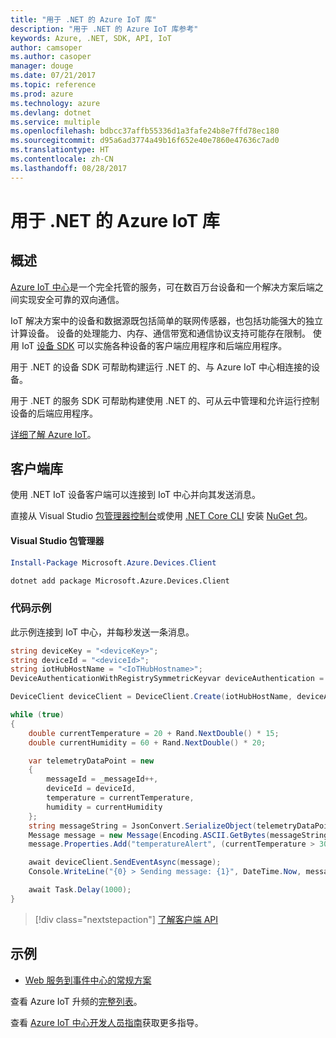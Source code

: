 ```yaml
---
title: "用于 .NET 的 Azure IoT 库"
description: "用于 .NET 的 Azure IoT 库参考"
keywords: Azure, .NET, SDK, API, IoT
author: camsoper
ms.author: casoper
manager: douge
ms.date: 07/21/2017
ms.topic: reference
ms.prod: azure
ms.technology: azure
ms.devlang: dotnet
ms.service: multiple
ms.openlocfilehash: bdbcc37affb55336d1a3fafe24b8e7ffd78ec180
ms.sourcegitcommit: d95a6ad3774a49b16f652e40e7860e47636c7ad0
ms.translationtype: HT
ms.contentlocale: zh-CN
ms.lasthandoff: 08/28/2017
---
```

# <a name="azure-iot-libraries-for-net"></a>用于 .NET 的 Azure IoT 库

## <a name="overview"></a>概述

[Azure IoT 中心](https://azure.microsoft.com/services/iot-hub/)是一个完全托管的服务，可在数百万台设备和一个解决方案后端之间实现安全可靠的双向通信。

IoT 解决方案中的设备和数据源既包括简单的联网传感器，也包括功能强大的独立计算设备。 设备的处理能力、内存、通信带宽和通信协议支持可能存在限制。 使用 IoT [设备 SDK](https://docs.microsoft.com/azure/iot-hub/iot-hub-devguide-sdks) 可以实施各种设备的客户端应用程序和后端应用程序。

用于 .NET 的设备 SDK 可帮助构建运行 .NET 的、与 Azure IoT 中心相连接的设备。

用于 .NET 的服务 SDK 可帮助构建使用 .NET 的、可从云中管理和允许运行控制设备的后端应用程序。

[详细了解 Azure IoT](https://docs.microsoft.com/azure/iot-hub/)。


## <a name="client-library"></a>客户端库

使用 .NET IoT 设备客户端可以连接到 IoT 中心并向其发送消息。

直接从 Visual Studio [包管理器控制台][PackageManager]或使用 [.NET Core CLI][DotNetCLI] 安装 [NuGet 包]( https://www.nuget.org/packages/Microsoft.Azure.Devices.Client)。

#### <a name="visual-studio-package-manager"></a>Visual Studio 包管理器

```powershell
Install-Package Microsoft.Azure.Devices.Client
```

```bash
dotnet add package Microsoft.Azure.Devices.Client
```
### <a name="code-examples"></a>代码示例 

此示例连接到 IoT 中心，并每秒发送一条消息。

```csharp
string deviceKey = "<deviceKey>";
string deviceId = "<deviceId>";
string iotHubHostName = "<IoTHubHostname>";
DeviceAuthenticationWithRegistrySymmetricKeyvar deviceAuthentication = new DeviceAuthenticationWithRegistrySymmetricKey(deviceId, deviceKey);

DeviceClient deviceClient = DeviceClient.Create(iotHubHostName, deviceAuthentication, TransportType.Mqtt);

while (true)
{
    double currentTemperature = 20 + Rand.NextDouble() * 15;
    double currentHumidity = 60 + Rand.NextDouble() * 20;

    var telemetryDataPoint = new
    {
        messageId = _messageId++,
        deviceId = deviceId,
        temperature = currentTemperature,
        humidity = currentHumidity
    };
    string messageString = JsonConvert.SerializeObject(telemetryDataPoint);
    Message message = new Message(Encoding.ASCII.GetBytes(messageString));
    message.Properties.Add("temperatureAlert", (currentTemperature > 30) ? "true" : "false");

    await deviceClient.SendEventAsync(message);
    Console.WriteLine("{0} > Sending message: {1}", DateTime.Now, messageString);

    await Task.Delay(1000);
}
```


> [!div class="nextstepaction"]
> [了解客户端 API](/dotnet/api/overview/azure/iot/client)

## <a name="samples"></a>示例

- [Web 服务到事件中心的常规方案](https://azure.microsoft.com/resources/samples/event-hubs-dotnet-importfromweb/)

查看 Azure IoT 升频的[完整列表](https://azure.microsoft.com/resources/samples/?platform=dotnet&service=iot-hub)。

查看 [Azure IoT 中心开发人员指南](https://docs.microsoft.com/azure/iot-hub/iot-hub-devguide)获取更多指导。

[PackageManager]: https://docs.microsoft.com/nuget/tools/package-manager-console
[DotNetCLI]: https://docs.microsoft.com/dotnet/core/tools/dotnet-add-package
